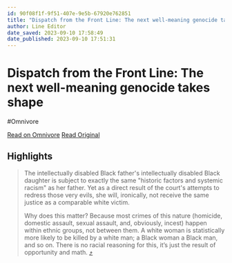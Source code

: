 ```yaml
---
id: 90f08f1f-9f51-407e-9e5b-67920e762851
title: "Dispatch from the Front Line: The next well-meaning genocide takes shape"
author: Line Editor
date_saved: 2023-09-10 17:58:49
date_published: 2023-09-10 17:51:31
---
```


# Dispatch from the Front Line: The next well-meaning genocide takes shape
#Omnivore

[Read on Omnivore](https://omnivore.app/me/dispatch-from-the-front-line-the-next-well-meaning-genocide-take-18a811ac1b1)
[Read Original](https://theline.substack.com/p/dispatch-from-the-front-line-the-5c9?r=e77za)

## Highlights

> The intellectually disabled Black father's intellectually disabled Black daughter is subject to exactly the same "historic factors and systemic racism" as her father. Yet as a direct result of the court's attempts to redress those very evils, she will, ironically, not receive the same justice as a comparable white victim. 
> 
> Why does this matter? Because most crimes of this nature (homicide, domestic assault, sexual assault, and, obviously, incest) happen within ethnic groups, not between them. A white woman is statistically more likely to be killed by a white man; a Black woman a Black man, and so on. There is no racial reasoning for this, it’s just the result of opportunity and math. [⤴️](https://omnivore.app/me/dispatch-from-the-front-line-the-next-well-meaning-genocide-take-18a811ac1b1#6284e400-ad2d-48d3-b92d-f99225ece46e) 

